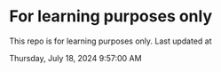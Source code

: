 # For learning purposes only
This repo is for learning purposes only.
Last updated at

Thursday, July 18, 2024 9:57:00 AM

